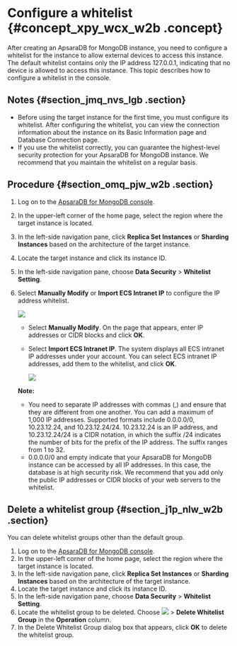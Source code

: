 # Configure a whitelist {#concept_xpy_wcx_w2b .concept}

After creating an ApsaraDB for MongoDB instance, you need to configure a whitelist for the instance to allow external devices to access this instance. The default whitelist contains only the IP address 127.0.0.1, indicating that no device is allowed to access this instance. This topic describes how to configure a whitelist in the console.

## Notes {#section_jmq_nvs_lgb .section}

-   Before using the target instance for the first time, you must configure its whitelist. After configuring the whitelist, you can view the connection information about the instance on its Basic Information page and Database Connection page.
-   If you use the whitelist correctly, you can guarantee the highest-level security protection for your ApsaraDB for MongoDB instance. We recommend that you maintain the whitelist on a regular basis.

## Procedure {#section_omq_pjw_w2b .section}

1.  Log on to the [ApsaraDB for MongoDB console](https://mongodb.console.aliyun.com/).
2.  In the upper-left corner of the home page, select the region where the target instance is located.
3.  In the left-side navigation pane, click **Replica Set Instances** or **Sharding Instances** based on the architecture of the target instance.
4.  Locate the target instance and click its instance ID.
5.  In the left-side navigation pane, choose **Data Security** \> **Whitelist Setting**.
6.  Select **Manually Modify** or **Import ECS Intranet IP** to configure the IP address whitelist.

    ![](http://static-aliyun-doc.oss-cn-hangzhou.aliyuncs.com/assets/img/18639/155617520345451_en-US.png)

    -   Select **Manually Modify**. On the page that appears, enter IP addresses or CIDR blocks and click **OK**.
    -   Select **Import ECS Intranet IP**. The system displays all ECS intranet IP addresses under your account. You can select ECS intranet IP addresses, add them to the whitelist, and click **OK**.

        ![](http://static-aliyun-doc.oss-cn-hangzhou.aliyuncs.com/assets/img/18639/155617520345452_en-US.png)

    **Note:** 

    -   You need to separate IP addresses with commas \(,\) and ensure that they are different from one another. You can add a maximum of 1,000 IP addresses. Supported formats include 0.0.0.0/0, 10.23.12.24, and 10.23.12.24/24. 10.23.12.24 is an IP address, and 10.23.12.24/24 is a CIDR notation, in which the suffix /24 indicates the number of bits for the prefix of the IP address. The suffix ranges from 1 to 32.
    -   0.0.0.0/0 and empty indicate that your ApsaraDB for MongoDB instance can be accessed by all IP addresses. In this case, the database is at high security risk. We recommend that you add only the public IP addresses or CIDR blocks of your web servers to the whitelist.

## Delete a whitelist group {#section_j1p_nlw_w2b .section}

You can delete whitelist groups other than the default group.

1.  Log on to the [ApsaraDB for MongoDB console](https://mongodb.console.aliyun.com/).
2.  In the upper-left corner of the home page, select the region where the target instance is located.
3.  In the left-side navigation pane, click **Replica Set Instances** or **Sharding Instances** based on the architecture of the target instance.
4.  Locate the target instance and click its instance ID.
5.  In the left-side navigation pane, choose **Data Security** \> **Whitelist Setting**.
6.  Locate the whitelist group to be deleted. Choose **![](http://static-aliyun-doc.oss-cn-hangzhou.aliyuncs.com/assets/img/18639/155617520310249_en-US.png)** \> **Delete Whitelist Group** in the **Operation** column.
7.  In the Delete Whitelist Group dialog box that appears, click **OK** to delete the whitelist group.

